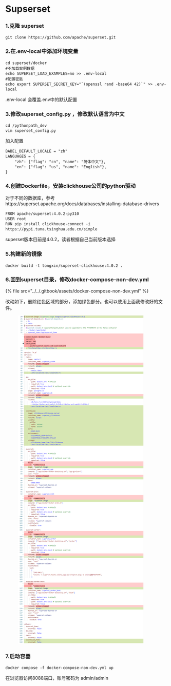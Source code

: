 # Supserset

### 1.克隆 superset

```
git clone https://github.com/apache/superset.git
```

### 2.在.env-local中添加环境变量&#x20;

```
cd superset/docker
#不加载案例数据
echo SUPERSET_LOAD_EXAMPLES=no >> .env-local 
#配置密匙
echo export SUPERSET_SECRET_KEY="`(openssl rand -base64 42)`" >> .env-local 
```

.env-local 会覆盖.env中的默认配置

### 3.修改superset\_config.py ，修改默认语言为中文

```
cd /pythonpath_dev
vim superset_config.py
```

加入配置

```
BABEL_DEFAULT_LOCALE = "zh"
LANGUAGES = {
    "zh": {"flag": "cn", "name": "简体中文"},
    "en": {"flag": "us", "name": "English"},
} 
```

### 4.创建Dockerfile，安装clickhouse公司的python驱动

对于不同的数据库，参考https://superset.apache.org/docs/databases/installing-database-drivers

```
FROM apache/superset:4.0.2-py310
USER root
RUN pip install clickhouse-connect -i https://pypi.tuna.tsinghua.edu.cn/simple
```

superset版本目前是4.0.2，读者根据自己当前版本选择

### 5.构建新的镜像

```
docker build -t tongxin/superset-clickhouse:4.0.2 .
```

### 6.回到superset目录，修改docker-compose-non-dev.yml

{% file src="../../.gitbook/assets/docker-compose-non-dev.yml" %}

改动如下，删除红色区域的部分，添加绿色部分。也可以使用上面我修改好的文件。

<figure><img src="../../.gitbook/assets/image.png" alt=""><figcaption></figcaption></figure>

### 7.启动容器

```
docker compose -f docker-compose-non-dev.yml up
```

在浏览器访问8088端口，账号密码为 admin/admin





